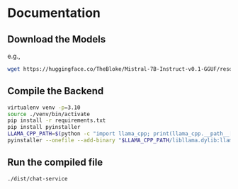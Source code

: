 # Documentation

## Download the Models

e.g.,

```bash
wget https://huggingface.co/TheBloke/Mistral-7B-Instruct-v0.1-GGUF/resolve/main/mistral-7b-instruct-v0.1.Q5_0.gguf
```

## Compile the Backend

```bash
virtualenv venv -p=3.10
source ./venv/bin/activate
pip install -r requirements.txt
pip install pyinstaller
LLAMA_CPP_PATH=$(python -c "import llama_cpp; print(llama_cpp.__path__[0])")
pyinstaller --onefile --add-binary "$LLAMA_CPP_PATH/libllama.dylib:llama_cpp" --name=chat-service --paths ./venv/lib/python3.10/site-packages main.py
```

## Run the compiled file

```bash
./dist/chat-service
```
